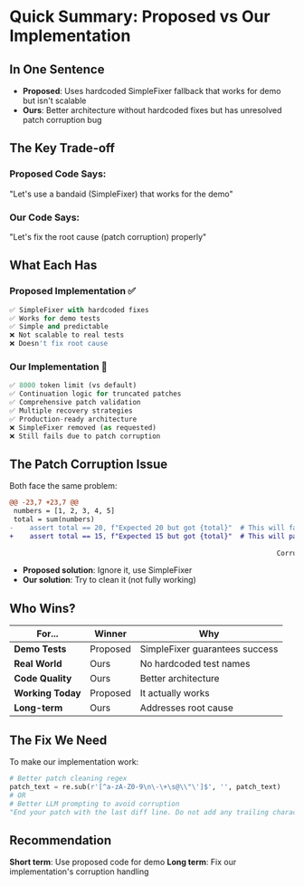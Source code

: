 # Quick Summary: Proposed vs Our Implementation

## In One Sentence

- **Proposed**: Uses hardcoded SimpleFixer fallback that works for demo but isn't scalable
- **Ours**: Better architecture without hardcoded fixes but has unresolved patch corruption bug

## The Key Trade-off

### Proposed Code Says:

"Let's use a bandaid (SimpleFixer) that works for the demo"

### Our Code Says:

"Let's fix the root cause (patch corruption) properly"

## What Each Has

### Proposed Implementation ✅

```python
✅ SimpleFixer with hardcoded fixes
✅ Works for demo tests
✅ Simple and predictable
❌ Not scalable to real tests
❌ Doesn't fix root cause
```

### Our Implementation 🔧

```python
✅ 8000 token limit (vs default)
✅ Continuation logic for truncated patches
✅ Comprehensive patch validation
✅ Multiple recovery strategies
✅ Production-ready architecture
❌ SimpleFixer removed (as requested)
❌ Still fails due to patch corruption
```

## The Patch Corruption Issue

Both face the same problem:

```diff
@@ -23,7 +23,7 @@
 numbers = [1, 2, 3, 4, 5]
 total = sum(numbers)
-    assert total == 20, f"Expected 20 but got {total}"  # This will fail
+    assert total == 15, f"Expected 15 but got {total}"  # This will pass%
                                                                        ^
                                                                  Corrupting character!
```

- **Proposed solution**: Ignore it, use SimpleFixer
- **Our solution**: Try to clean it (not fully working)

## Who Wins?

| For...            | Winner   | Why                            |
| ----------------- | -------- | ------------------------------ |
| **Demo Tests**    | Proposed | SimpleFixer guarantees success |
| **Real World**    | Ours     | No hardcoded test names        |
| **Code Quality**  | Ours     | Better architecture            |
| **Working Today** | Proposed | It actually works              |
| **Long-term**     | Ours     | Addresses root cause           |

## The Fix We Need

To make our implementation work:

```python
# Better patch cleaning regex
patch_text = re.sub(r'[^a-zA-Z0-9\n\-\+\s@\\"\']$', '', patch_text)
# OR
# Better LLM prompting to avoid corruption
"End your patch with the last diff line. Do not add any trailing characters."
```

## Recommendation

**Short term**: Use proposed code for demo
**Long term**: Fix our implementation's corruption handling
